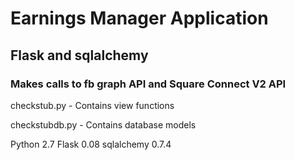 # Earnings Manager Application
## Flask and sqlalchemy
### Makes calls to fb graph API and Square Connect V2 API
checkstub.py 
    - Contains view functions

checkstubdb.py
    - Contains database models

Python 2.7 Flask 0.08 sqlalchemy 0.7.4
